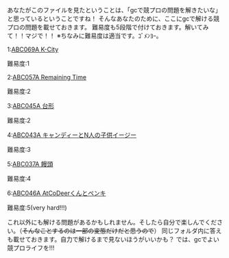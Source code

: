 あなたがこのファイルを見たということは、「gcで競プロの問題を解きたいな」と思っているということですね！
そんなあなたのために、ここにgcで解ける競プロの問題を載せておきます。
難易度も5段階で付けておきます。解いてみて！！マジで！！
※ちなみに難易度は適当です。ｺﾞﾒﾝﾖｰ。

1:[ABC069A K-City](https://atcoder.jp/contests/abc069/tasks/abc069_a)

難易度:1

2:[ABC057A Remaining Time](https://atcoder.jp/contests/abc057/tasks/abc057_a)

難易度:2

3:[ABC045A 台形](https://atcoder.jp/contests/abc045/tasks/abc045_a)

難易度:2

4:[ABC043A キャンディーとN人の子供イージー](https://atcoder.jp/contests/abc043/tasks/abc043_a)

難易度:3

5:[ABC037A 饅頭](https://atcoder.jp/contests/abc037/tasks/abc037_a)

難易度:4

6:[ABC046A AtCoDeerくんとペンキ](https://atcoder.jp/contests/abc046/tasks/abc046_a)

難易度:5(very hard!!!)

これ以外にも解ける問題があるかもしれません。そしたら自分で楽しんでください。（~~そんなことするのは一部の変態だけだと思うので~~）
同じフォルダ内に答えも載せておきます。自力で解けるまで見ないほうがいいかも？
では、gcでよい競プロライフを!!!
